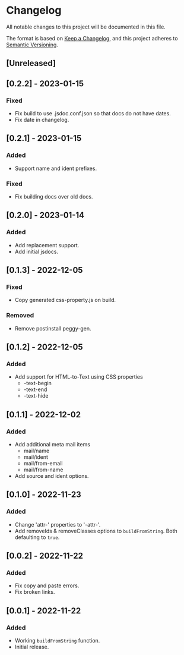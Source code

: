 # Changelog

All notable changes to this project will be documented in this file.

The format is based on [Keep a Changelog](https://keepachangelog.com/en/1.0.0/),
and this project adheres to [Semantic Versioning](https://semver.org/spec/v2.0.0.html).


## [Unreleased]


## [0.2.2] - 2023-01-15
### Fixed
- Fix build to use .jsdoc.conf.json so that docs do not have dates.
- Fix date in changelog.

## [0.2.1] - 2023-01-15
### Added
- Support name and ident prefixes.
### Fixed
- Fix building docs over old docs.

## [0.2.0] - 2023-01-14
### Added
- Add replacement support.
- Add initial jsdocs.

## [0.1.3] - 2022-12-05
### Fixed
- Copy generated css-property.js on build.
### Removed 
- Remove postinstall peggy-gen.

## [0.1.2] - 2022-12-05
### Added
- Add support for HTML-to-Text using CSS properties
    - -text-begin
    - -text-end
    - -text-hide

## [0.1.1] - 2022-12-02
### Added
- Add additional meta mail items
    - mail/name
    - mail/ident
    - mail/from-email
    - mail/from-name
- Add source and ident options.

## [0.1.0] - 2022-11-23
### Added
- Change 'attr-' properties to '-attr-'.
- Add removeIds & removeClasses options to `buildFromString`. Both defaulting to `true`.

## [0.0.2] - 2022-11-22
### Added
- Fix copy and paste errors.
- Fix broken links.

## [0.0.1] - 2022-11-22
### Added
- Working `buildFromString` function.
- Initial release.
